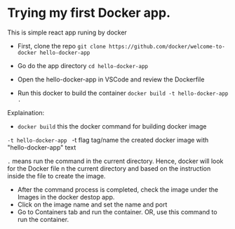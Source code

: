 # Trying my first Docker app.

This is simple react app runing by docker

- First, clone the repo
  `git clone https://github.com/docker/welcome-to-docker hello-docker-app`

- Go do the app directory `cd hello-docker-app`

- Open the hello-docker-app in VSCode and review the Dockerfile

- Run this docker to build the container
  `docker build -t hello-docker-app .`

Explaination:

- `docker build` this the docker command for building docker image

`-t hello-docker-app ` -t flag tag/name the created docker image with "hello-docker-app" text

`.` means run the command in the current directory. Hence, docker will look for the Docker file n the current directory and based on the instruction inside the file to create the image.

- After the command process is completed, check the image under the Images in the docker destop app.
- Click on the image name and set the name and port
- Go to Containers tab and run the container. OR, use this command to run the container.
